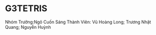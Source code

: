 # G3TETRIS
Nhóm Trưởng:Ngô Cuốn Sáng
Thành Viên: Vũ Hoàng Long;
            Trương Nhật Quang;
            Nguyễn Huỳnh
